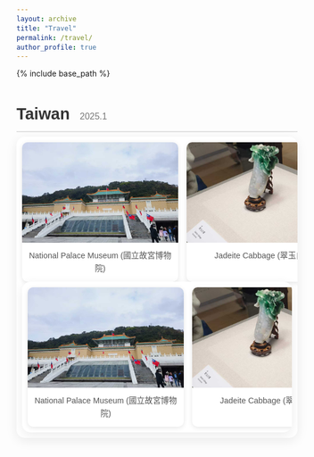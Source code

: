 ```yaml
---
layout: archive
title: "Travel"
permalink: /travel/
author_profile: true
---
```


{% include base_path %}

<!-- The following code adds custom styles for the travel sliders. -->
<style>
  /* Google Fonts for a nicer look */
  @import url('https://fonts.googleapis.com/css2?family=Poppins:wght@300;400;600&display=swap');

  /* Use a class to scope the styles to the travel page content */
  .travel-log-container {
    font-family: 'Poppins', sans-serif;
    color: #333;
    line-height: 1.6;
    margin-top: 2rem;
  }

  .trip-section {
    margin-bottom: 3rem;
  }

  .trip-section h2 {
    font-size: 1.8rem;
    font-weight: 600;
    margin-bottom: 0.5rem;
    border-bottom: 2px solid #e0e0e0;
    padding-bottom: 0.5rem;
  }
  
  .trip-section h2 .trip-date {
      font-size: 1rem;
      font-weight: 300;
      color: #777;
      margin-left: 10px;
  }

  .slider-container {
    position: relative;
    overflow: hidden;
    padding: 10px;
    background: #ffffff;
    border-radius: 15px;
    box-shadow: 0 5px 20px rgba(0,0,0,0.08);
    cursor: grab;
  }

  .slider-container.active {
    cursor: grabbing;
  }

  .slider-track {
    display: flex;
    gap: 15px;
    user-select: none;
  }

  .photo-card {
    flex: 0 0 280px;
    background: #fff;
    border-radius: 10px;
    overflow: hidden;
    box-shadow: 0 2px 8px rgba(0,0,0,0.1);
    transition: transform 0.3s ease;
  }
  
  .photo-card:hover {
      transform: translateY(-3px);
  }

  .photo-card img {
    width: 100%;
    height: 180px;
    object-fit: cover;
    display: block;
  }

  .photo-card .caption {
    padding: 12px;
    text-align: center;
  }
  
  .photo-card p {
    margin: 0;
    font-size: 0.9rem;
    color: #555;
  }
  
  .slider-container::after {
      content: 'Drag to see more photos →';
      position: absolute;
      bottom: 8px;
      right: 15px;
      color: #bbb;
      font-size: 0.75rem;
      font-style: italic;
      opacity: 0;
      transition: opacity 0.3s;
  }
  
  .slider-container:hover::after {
      opacity: 1;
  }
</style>

<!-- This is the main HTML content for your travel page. -->
<div class="travel-log-container">


  <div class="trip-section">
    <h2>Taiwan <span class="trip-date">2025.1</span></h2>
    <div class="slider-container">
      <div class="slider-track">
        <!-- Add photos for this trip here -->
        <div class="photo-card">
          <img src="/images/travel/taiwan/taiwan1.jpg" alt="">
          <div class="caption"><p>National Palace Museum (國立故宮博物院)</p></div>
        </div>
            <div class="photo-card">
          <img src="/images/travel/taiwan/taiwan2.jpg" alt="">
          <div class="caption"><p>Jadeite Cabbage (翠玉白菜)</p></div>
        </div>
>
        </div>
            <div class="slider-container">
      <div class="slider-track">
        <!-- Add photos for this trip here -->
        <div class="photo-card">
          <img src="/images/travel/taiwan/taiwan1.jpg" alt="">
          <div class="caption"><p>National Palace Museum (國立故宮博物院)</p></div>
        </div>
            <div class="photo-card">
          <img src="/images/travel/taiwan/taiwan2.jpg" alt="">
          <div class="caption"><p>Jadeite Cabbage (翠玉白菜)</p></div>
        </div>
        <!-- To add more photos to this trip, copy a photo-card block and paste it here. -->
      </div>
    </div>
  </div>
  
  <!-- To add a new trip, copy an entire .trip-section block and paste it here. -->


<!-- This script enables the drag-to-scroll functionality for all sliders. -->
<script>
  // Ensure the script runs after the page is fully loaded.
  document.addEventListener('DOMContentLoaded', (event) => {
    const sliders = document.querySelectorAll('.slider-container');

    sliders.forEach(slider => {
      let isDown = false;
      let startX;
      let scrollLeft;

      slider.addEventListener('mousedown', (e) => {
        isDown = true;
        slider.classList.add('active');
        startX = e.pageX - slider.offsetLeft;
        scrollLeft = slider.scrollLeft;
      });

      slider.addEventListener('mouseleave', () => {
        isDown = false;
        slider.classList.remove('active');
      });

      slider.addEventListener('mouseup', () => {
        isDown = false;
        slider.classList.remove('active');
      });

      slider.addEventListener('mousemove', (e) => {
        if (!isDown) return;
        e.preventDefault();
        const x = e.pageX - slider.offsetLeft;
        const walk = (x - startX) * 2; // Adjust scroll speed here
        slider.scrollLeft = scrollLeft - walk;
      });
    });
  });
</script>